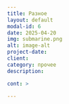 ```yaml
---
title: Разное
layout: default
modal-id: 6
date: 2025-04-20
img: submarine.png
alt: image-alt
project-date: 
client: 
category: прочее
description: 

cont: >

---
```

